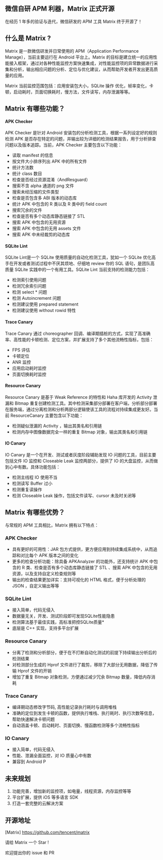 微信自研 APM 利器，Matrix 正式开源
----------

在经历 1 年多的验证与迭代，微信研发的 APM 工具 Matrix 终于开源了！

## 什么是 Matrix ?

Matrix 是一款微信研发并日常使用的 APM（Application Performance Manage），当前主要运行在 Android 平台上。Matrix 的目标是建立统一的应用性能接入框架，通过对各种性能监控方案快速集成，对性能监控项的异常数据进行采集和分析，输出相应问题的分析、定位与优化建议，从而帮助开发者开发出更高质量的应用。

Matrix 当前监控范围包括：应用安装包大小，SQLite 操作 优化，帧率变化，卡顿，启动耗时，页面切换耗时，慢方法，文件读写，内存泄漏等等。

## Matrix 有哪些功能？

#### APK Checker

APK Checker 是针对 Android 安装包的分析检测工具，根据一系列设定好的规则检测 APK 是否存在特定的问题，并输出较为详细的检测结果报告，用于分析排查问题以及版本追踪。当前，APK Checker 主要包含以下功能：

- 读取 manifest 的信息
- 按文件大小排序列出 APK 中的所有文件
- 统计方法数
- 统计 class 数目
- 检查是否经过资源混淆（AndResguard）
- 搜索不含 alpha 通道的 png 文件
- 搜索未经压缩的文件类型
- 检查是否包含多 ABI 版本的动态库
- 统计 APK 中包含的 R 类以及 R 类中的 field count
- 搜索冗余的文件
- 检查是否有多个动态库静态链接了 STL
- 搜索 APK 中包含的无用资源
- 搜索 APK 中包含的无用 assets 文件
- 搜索 APK 中未经裁剪的动态库

#### SQLite Lint

SQLite Lint是一个 SQLite 使用质量的自动化检测工具，犹如一个 SQLite 优化高手在开发或者测试过程中不厌其烦地、仔细地 review 你的 SQL 语句，是团队高质量 SQLite 实践中的一个有用工具。SQLite Lint 当前支持的检测能力包括：

* 检测索引使用问题
* 检测冗余索引问题
* 检测 select * 问题
* 检测 Autoincrement 问题
* 检测建议使用 prepared statement
* 检测建议使用 without rowid 特性

#### Trace Canary

Trace Canary 通过 choreographer 回调、编译期插桩的方式，实现了高准确率、高性能的卡顿检测、定位方案，并扩展支持了多个其他流畅性指标，包括：

* FPS 评估
* 卡顿定位
* ANR 监控
* 应用启动耗时监控
* 页面切换耗时监控

#### Resource Canary

Resource Canary 是基于 Weak Reference 的特性和 Haha 库开发的 Activity 泄漏和 Bitmap 重复创建检测工具。其中检测采集部分部署在客户端，分析部分部署在服务端，通过分离检测和分析两部分逻辑使该工具的流程对持续集成更友好。当前 ResourceCanary 主要包含以下功能：

- 检测疑似泄漏的 Activity ，输出其类名和引用链
- 检测内存中图像数据完全一样的重复 Bitmap 对象，输出其类名和引用链

#### IO Canary

IO Canary 是一个在开发、测试或者灰度阶段辅助发现 IO 问题的工具，目前主要包括文件 IO 监控和 Closeable Leak 监控两部分，提供了 IO 的大盘监控，从而做到心中有数。具体功能包括：

- 检测主线程 IO 使用不当
- 检测读写 Buffer 过小
- 检测重复读操作
- 检测 Closeable Leak 操作，包括文件读写、cursor 未及时关闭等

## Matrix 有哪些优势？
与常规的 APM 工具相比，Matrix 拥有以下特点：

### APK Checker

- 具有更好的可用性：JAR 包方式提供，更方便应用到持续集成系统中，从而追踪和对比每个 APK 版本之间的变化
- 更多的检查分析功能：除具备 APKAnalyzer 的功能外，还支持统计 APK 中包含的 R 类、检查是否有多个动态库静态链接了 STL 、搜索 APK 中包含的无用资源，以及支持自定义检查规则等
- 输出的检查结果更加详实：支持可视化的 HTML 格式，便于分析处理的 JSON ，自定义输出等等

### SQLite Lint

* 接入简单，代码无侵入
* 数据量无关，开发、测试阶段即可发现SQLite性能隐患
* 检测算法基于最佳实践，高标准把控SQLite质量*
* 底层是 C++ 实现，支持多平台扩展

### Resource Canary

- 分离了检测和分析部分，便于在不打断自动化测试的前提下持续输出分析后的检测结果
- 对检测部分生成的 Hprof 文件进行了裁剪，移除了大部分无用数据，降低了传输 Hprof 文件的开销
- 增加了重复 Bitmap 对象检测，方便通过减少冗余 Bitmap 数量，降低内存消耗

### Trace Canary

- 编译期动态修改字节码, 高性能记录执行耗时与调用堆栈
- 准确的定位到发生卡顿的函数，提供执行堆栈、执行耗时、执行次数等信息，帮助快速解决卡顿问题
- 自动涵盖卡顿、启动耗时、页面切换、慢函数检测等多个流畅性指标

### IO Canary

- 接入简单，代码无侵入
- 性能、泄漏全面监控，对 IO 质量心中有数
- 兼容到 Android P


## 未来规划
1. 功能完善，增加新的监控项，如电量，线程资源，内存监控等等
2. 平台扩展，提供 iOS 等多语言 SDK
3. 打造一套完整的云解决方案

## 开源地址

[Matrix] https://github.com/tencent/matrix


请给 Matrix  一个 Star !

欢迎提出你的 issue 和 PR